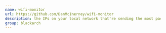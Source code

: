 ```yaml
---
name: wifi-monitor
url: https://github.com/DanMcInerney/wifi-monitor
description: the IPs on your local network that're sending the most packets. URL : https://github.com/DanMcInerney/wifi-monitor Groups : blackarch blackarch-sniffer
group: blackarch
---
```

